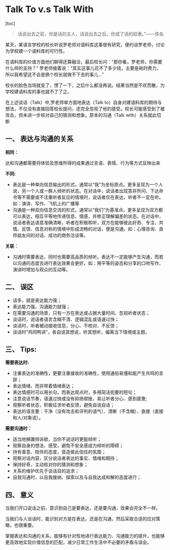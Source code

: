 # Talk To v.s Talk With

[toc]



> 话说出去之前，你是话的主人，话说出去之后，你成了话的奴隶。”——佚名



某天，某语言学校的校长听说罗老师对语料库这事很有研究，便约谈罗老师，讨论为学校建一个语料库的可行性。

在语料库的价值方面他们聊得还算融洽，最后校长问：“那你看，罗老师，你需要什么样的支持？” 罗老师接着说：“其实这事儿花不了多少钱，主要是耗时费力，所以我希望这不会是换个校长就做不下去的事儿...” 

校长的脸色当场就变了，愣了一下，之后什么都没再说。结果当然是不欢而散，为学校建语料库的事也就不了了之。

在上述谈话（Talk）中,罗老师单方面地表达（Talk to）自身对建语料库的期待与想法，不仅没有直接回答校长提问，还完全忽视了他的感受。校长可能感受到了被攻击，但未进一步核对自己的猜测和想象。原本的沟通（Talk with）关系就此切断





## 一、 表达与沟通的关系



**相同：**

达和沟通都需要将体验及思维所得的成果通过言语、表情、行为等方式反映出来



**不同:**

- 表达是一种单向信息输出的形式，通常以“我”为坐标原点。更多呈现为一个人说，另一个人或一群人倾听的状态。在对话中，说话者出现答非所问、下达命令等不需要或不注重听者反应的情境时，说话者仅在表达，听者不一定在听。如：演讲、写作、飞机上的广播等
- 沟通是一种双向信息交流的形式，通常以“我们”为基准点。更多呈现为双方都可以表达，相互平等地传递信息、情感，并修正理解偏差的状态。在对话中，说话者表达语意准确清晰，听者在积极聆听，双方在能够彼此好奇、专注、共情、反馈、信息对称的情境中形成流畅的对话，便是沟通。如：心理咨询、良师益友间的对话、成功的商务洽谈等。

**关联**：

- 沟通时需要表达，同时也需要高品质的倾听。表达不一定能够产生沟通，而若以沟通的态度去进行表达效果会更好。如：用平等的姿态和分享的口吻写作、演讲时增加与观众的互动等。



## 二、 误区

- 话多，就是表达能力强；
- 表达能力强，沟通能力就强；
- 在需要沟通的场景，只有一方在表达或占据大量时间、忽视听者状态；
- 谈话时，说话者语言含糊不清、逻辑混乱或语速过快；
- 谈话时，听者被动接收信息，分心、不核对、不反馈；
- 谈话时“鸡同鸭讲”，各自说其想说，听其想听，偏离当下情境或主题。



## 三、 Tips:



**需要表达时:**

- 注重表达的准确性，更要注重接收的准确性，使用通俗易懂和能产生共鸣的言辞；
- 表达情绪，而非带着情绪表达；
- 表达情感时可以用长句，而表达观点时，多用简洁扼要的短句；
- 注意说话节奏，语速过快或没有抑扬顿挫，易让听者分心、感到疲惫;
- 观察听者状态，积极征求听者反馈，避免自说自话；
- 表达的语言要：干净（没有攻击和评判的语气）、清晰（不含糊）、直接（直接和人/对象说）。



**需要沟通时：**

- 适当地搁置倾诉欲，当你不说话时更能倾听；
- 观察自身的想法、感受，避免不安全感成为倾听的障碍；
- 持有善意、陪伴的态度，营造彼此信任的氛围；
- 观察对话内容，区分说话者表达的事实、情绪和期待；
- 保持好奇，主动核对你的猜测和想象；
- 关系的维护优先于谈话目的追求；
- 自我沟通时，以自我接纳、探索以及与自我达成和解的态度进行；



## 四、 意义

当我们开口说话之前，意识到自己是要表达，还是要沟通，效果会完全不一样。

当我们与人谈话时，能识别对方是在表达，还是在沟通，然后采取合适的应对策略，也很重要。

掌握表达和沟通的关系，能够有针对性地进行表达能力、沟通能力的提升，也能够更高效地实现价值信息的匹配，减少日常工作生活中不必要的矛盾与误会。